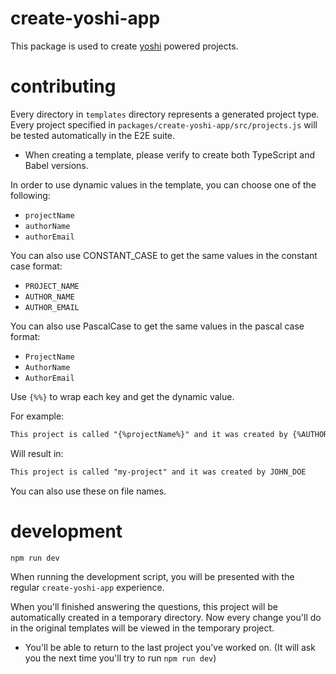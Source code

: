 # create-yoshi-app

This package is used to create [yoshi](https://github.com/wix/yoshi) powered projects.

# contributing

Every directory in `templates` directory represents a generated project type. Every project specified in `packages/create-yoshi-app/src/projects.js` will be tested automatically in the E2E suite.

- When creating a template, please verify to create both TypeScript and Babel versions.

In order to use dynamic values in the template, you can choose one of the following:

- `projectName`
- `authorName`
- `authorEmail`

You can also use CONSTANT_CASE to get the same values in the constant case format:

- `PROJECT_NAME`
- `AUTHOR_NAME`
- `AUTHOR_EMAIL`

You can also use PascalCase to get the same values in the pascal case format:

- `ProjectName`
- `AuthorName`
- `AuthorEmail`

Use `{%%}` to wrap each key and get the dynamic value.

For example:

```md
This project is called "{%projectName%}" and it was created by {%AUTHOR_NAME%}
```

Will result in:

```md
This project is called "my-project" and it was created by JOHN_DOE
```

You can also use these on file names.

# development

```bash
npm run dev
```

When running the development script, you will be presented with the regular `create-yoshi-app` experience.

When you'll finished answering the questions, this project will be automatically created in a temporary directory. Now every change you'll do in the original templates will be viewed in the temporary project.

- You'll be able to return to the last project you've worked on. (It will ask you the next time you'll try to run `npm run dev`)
